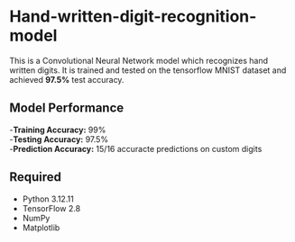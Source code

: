 # Hand-written-digit-recognition-model
This is a Convolutional Neural Network model which recognizes hand written digits. It is trained and tested on the tensorflow MNIST dataset and achieved **97.5%** test accuracy.

## Model Performance
-**Training Accuracy:** 99%\
-**Testing Accuracy:** 97.5%\
-**Prediction Accuracy:** 15/16 accuracte predictions on custom digits

## Required
- Python 3.12.11
- TensorFlow 2.8
- NumPy
- Matplotlib


